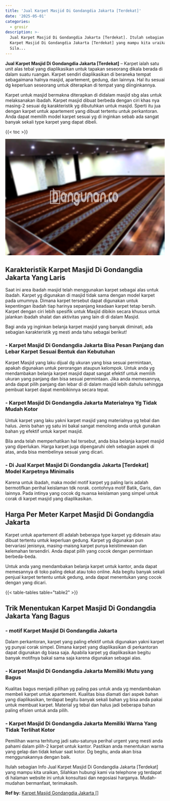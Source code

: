 ```yaml
---
title: 'Jual Karpet Masjid Di Gondangdia Jakarta [Terdekat]'
date: '2025-05-01'
categories:
  - grosir
description: >-
  Jual Karpet Masjid Di Gondangdia Jakarta [Terdekat]. Itulah sebagian Info Jual
  Karpet Masjid Di Gondangdia Jakarta [Terdekat] yang mampu kita uraikan,
  Sila...
---
```


**Jual Karpet Masjid Di Gondangdia Jakarta \[Terdekat\]** – Karpet ialah satu unit alas tebal yang diaplikasikan untuk tapakan seseorang dikala berada di dalam suatu ruangan. Karpet sendiri diaplikasikan di beraneka tempat sebagaimana halnya masjid, apartement, gedung, dan lainnya. Hal itu sesuai dg keperluan seseorang untuk diterapkan di tempat yang diinginkannya.

Karpet untuk masjid bermakna diterapkan di didalam masjid sbg alas untuk melaksanakan ibadah. Karpet masjid dibuat berbeda dengan ciri khas nya masing-2 sesuai dg karakteristik yg dibutuhkan untuk masjid. Sperti itu jua dengan karpet untuk apartement yang dibuat tertentu untuk perkantoran. Anda dapat memilih model karpet sesuai yg di inginkan sebab ada sangat banyak sekali type karpet yang dapat dibeli.

{{< toc >}}

![Jual Karpet Masjid Di Gondangdia Jakarta [Terdekat]](/images/grosir-karpet-murah-71.png)

## Karakteristik Karpet Masjid Di Gondangdia Jakarta Yang Laris

Saat ini area ibadah masjid telah menggunakan karpet sebagai alas untuk ibadah. Karpet yg digunakan di masjid tidak sama dengan model karpet pada umumnya. Dimana karpet tersebut dapat digunakan untuk kepentingan ibadah tiap harinya sepanjang keadaan karpet tetap bersih. Karpet dengan ciri lebih spesifik untuk Masjid dibikin secara khusus untuk jalankan ibadah shalat dan aktivitas yang lain di di dalam Masjid.

Bagi anda yg inginkan belanja karpet masjid yang banyak diminati, ada sebagian karakteristik yg mesti anda tahu sebagai berikut!

### \- Karpet Masjid Di Gondangdia Jakarta Bisa Pesan Panjang dan Lebar Karpet Sesuai Bentuk dan Kebutuhan

Karpet Masjid yang laku dijual dg ukuran yang bisa sesuai permintaan, apakah digunakan untuk perorangan ataupun kelompok. Untuk anda yg mendambakan belanja karpet masjid dapat sangat efektif untuk memliih ukuran yang panjang dan bisa sesuai permintaan. Jika anda memesannya, anda dapat pilih panjang dan lebar di di dalam masjid lebih dahulu sehingga pembuat karpet dapat membikinnya secara tepat.

### \- Karpet Masjid Di Gondangdia Jakarta Materialnya Yg Tidak Mudah Kotor

Untuk karpet yang laku yakni karpet masjid yang materialnya yg tebal dan halus. Jenis bahan yg satu ini bakal sangat menolong anda untuk gunakan bahan yg efektif untuk karpet masjid.

Bila anda telah memperhatikan hal tersebut, anda bisa belanja karpet masjid yang diperlukan. Harga karpet juga dipengaruhi oleh sebagian aspek di atas, anda bisa membelinya sesuai yang dicari.

### \- Di Jual Karpet Masjid Di Gondangdia Jakarta \[Terdekat\] Model Karpetnya Minimalis

Karena untuk ibadah, maka model motif karpet yg paling laris adalah bermotifkan perihal keislaman tdk norak. contohnya motif Batik, Garis, dan lainnya. Pada intinya yang cocok dg nuansa keislaman yang simpel untuk corak di karpet masjid yang diaplikasikan.

## Harga Per Meter Karpet Masjid Di Gondangdia Jakarta

Karpet untuk apartement dll adalah beberapa type karpet yg didesain atau dibuat tertentu untuk keperluan gedung. Karpet yg digunakan pun bervariasi jenisnya, masing-maisng karpet punya keistimewaan dan kelemahan tersendiri. Anda dapat pilih yang cocok dengan permintaan berbeda-beda.

Untuk anda yang mendambakan belanja karpet untuk kantor, anda dapat memesannya di toko paling dekat atau toko online. Ada begitu banyak sekali penjual karpet tertentu untuk gedung, anda dapat menentukan yang cocok dengan yang dicari.

{{< table-tables table="table2" >}}

## Trik Menentukan Karpet Masjid Di Gondangdia Jakarta Yang Bagus

### \- motif Karpet Masjid Di Gondangdia Jakarta

Dalam perkantoran, karpet yang paling efektif untuk digunakan yakni karpet yg punyai corak simpel. Dimana karpet yang diaplikasikan di perkantoran dapat digunakan dg biasa saja. Apabila karpet yg diaplikasikan begitu banyak motifnya bakal sama saja karena digunakan sebagai alas.

### \- Karpet Masjid Di Gondangdia Jakarta Memiliki Mutu yang Bagus

Kualitas bagus menjadi pilihan yg paling pas untuk anda yg mendambakan membeli karpet untuk apartement. Kualitas bisa diamati dari aspek bahan yang diaplikasikan, terdapat begitu banyak sekali bahan yg bisa anda pakai untuk membuat karpet. Material yg tebal dan halus jadi beberapa bahan paling efisien untuk anda pilih.

### \- Karpet Masjid Di Gondangdia Jakarta Memiliki Warna Yang Tidak Terlihat Kotor

Pemilihan warna terhitung jadi satu-satunya perihal urgent yang mesti anda pahami dalam pilih-2 karpet untuk kantor. Pastikan anda menentukan warna yang gelap dan tidak keluar saat kotor. Dg begitu, anda akan bisa menggunakannya dengan baik.

Itulah sebagian Info Jual Karpet Masjid Di Gondangdia Jakarta \[Terdekat\] yang mampu kita uraikan, Silahkan hubungi kami via telephone yg terdapat di halaman website ini untuk konsultasi dan negosiasi harganya. Mudah-mudahan bermanfaat, terimakasih.

**Ref by:**  [Karpet Masjid Gondangdia Jakarta []](https://id.wikipedia.org/wiki/Karpet)
